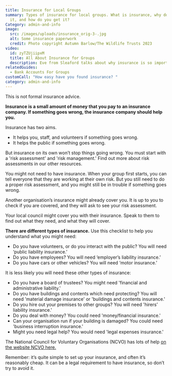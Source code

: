 ```yaml
---
title: Insurance for Local Groups
summary: Types of insurance for local groups. What is insurance, why do you need
  it, and how do you get it?
Category: admin-and-info
image:
  src: /images/uploads/insurance_orig-3-.jpg
  alt: Some insurance paperwork
  credit: Photo copyright Autumn Barlow/The Wildlife Trusts 2023
video:
  id: zyTZUjiipxM
  title: All About Insurance for Groups
  description: Eve from Sleaford talks about why insurance is so important.
relatedGuides:
  - Bank Accounts For Groups
customCall: "How easy have you found insurance? "
category: admin-and-info
---
```

This is not formal insurance advice.

**Insurance is a small amount of money that you pay to an insurance company. If something goes wrong, the insurance company should help you.**

Insurance has two aims.

* It helps you, staff, and volunteers if something goes wrong.
* It helps the public if something goes wrong.

But insurance on its own won’t stop things going wrong. You must start with a 'risk assessment' and 'risk management.' Find out more about risk assessments in our other resources.

You might not need to have insurance. When your group first starts, you can tell everyone that they are working at their own risk. But you still need to do a proper risk assessment, and you might still be in trouble if something goes wrong.

Another organisation’s insurance might already cover you. It is up to you to check if you are covered, and they will ask to see your risk assessment.

Your local council might cover you with their insurance. Speak to them to find out what they need, and what they will cover.

**There are different types of insurance.** Use this checklist to help you understand what you might need:

* Do you have volunteers, or do you interact with the public? You will need ‘public liability insurance.’
* Do you have employees? You will need ‘employer’s liability insurance.’
* Do you have cars or other vehicles? You will need ‘motor insurance.’

It is less likely you will need these other types of insurance:

* Do you have a board of trustees? You might need 'financial and administrative liability.'
* Do you have buildings and contents which need protecting? You will need 'material damage insurance' or 'buildings and contents insurance.'
* Do you hire out your premises to other groups? You will need 'hirers’ liability insurance.'
* Do you deal with money? You could need 'money/financial insurance.'
* Can your organisation run if your building is damaged? You could need 'business interruption insurance.'
* Might you need legal help? You would need 'legal expenses insurance.'

The National Council for Voluntary Organisations (NCVO) has lots of help [on the website NCVO ](https://knowhow.ncvo.org.uk/organisation/operations/insurance)[here.](https://knowhow.ncvo.org.uk/organisation/operations/insurance "knowhow.ncvo.org.uk")

Remember: it’s quite simple to set up your insurance, and often it’s reasonably cheap. It can be a legal requirement to have insurance, so don’t try to avoid it.